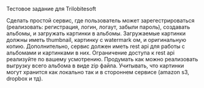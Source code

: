 Тестовое задание для Trilobitesoft

Сделать простой сервис, где пользователь может зарегестрироваться (реализовать: регистрация, логин, логаут, забыли пароль), создавать альбомы, и загружать картинки в альбомы.
Загружаемые картинки должны иметь thumbnail, картинку с watermark ом, и оригинальную копию.
Дополнительно, сервис должен иметь rest api для работы с альбомами и картинками в них. Ограничение доступа к rest api реализуйте по вашему усмотрению.
Продумать как можно реализовать выгрузку всего альбома в виде zip файла. Учитывать, что картинки могут хранится как локально так и в стороннем сервисе (amazon s3, dropbox и тд).

